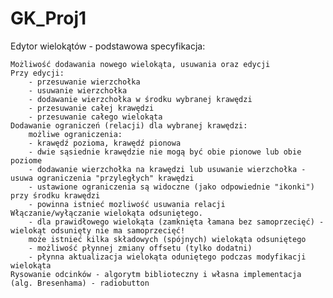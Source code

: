 # GK_Proj1

Edytor wielokątów - podstawowa specyfikacja:

    Możliwość dodawania nowego wielokąta, usuwania oraz edycji 
    Przy edycji:
        - przesuwanie wierzchołka
        - usuwanie wierzchołka
        - dodawanie wierzchołka w środku wybranej krawędzi
        - przesuwanie całej krawędzi
        - przesuwanie całego wielokąta
    Dodawanie ograniczeń (relacji) dla wybranej krawędzi:
        możliwe ograniczenia:
        - krawędź pozioma, krawędź pionowa
        - dwie sąsiednie krawędzie nie mogą być obie pionowe lub obie poziome
        - dodawanie wierzchołka na krawędzi lub usuwanie wierzchołka - usuwa ograniczenia "przyległych" krawędzi
        - ustawione ograniczenia są widoczne (jako odpowiednie "ikonki") przy środku krawędzi
        - powinna istnieć mozliwość usuwania relacji
    Włączanie/wyłączanie wielokąta odsuniętego.
        - dla prawidłowego wielokąta (zamknięta łamana bez samoprzecięć) - wielokąt odsunięty nie ma samoprzecięć!
        może istnieć kilka składowych (spójnych) wielokąta odsuniętego
        - możliwość płynnej zmiany offsetu (tylko dodatni)
        - płynna aktualizacja wielokąta oduniętego podczas modyfikacji wielokąta
    Rysowanie odcinków - algorytm biblioteczny i własna implementacja (alg. Bresenhama) - radiobutton

